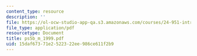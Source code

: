 ```yaml
---
content_type: resource
description: ''
file: https://ol-ocw-studio-app-qa.s3.amazonaws.com/courses/24-951-introduction-to-syntax-fall-2003/15daf67371e2522322ee986ce611f2b9_ps5b_m_1999.pdf
file_type: application/pdf
resourcetype: Document
title: ps5b_m_1999.pdf
uid: 15daf673-71e2-5223-22ee-986ce611f2b9
---
```

